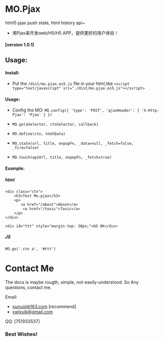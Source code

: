 # MO.Pjax
html5 pjax push state, html history api~

* 用Pjax来开发web/H5/H5 APP，提供更好的用户体验！

#### [version 1.0.1]



## Usage:


#### Install:

- Put the `/dist/mo.pjax.es5.js` file in your html,like `<script type="text/javascript" src="./dist/mo.pjax.es5.js"></script>`


#### Usage:

- Config the MO: ```MO.config({
    'type': 'POST',
    'pjaxHeader': {
        'X-Http-Pjax': 'Pjax'
    }
})```

- `MO.go(aSelector, ctnSelector, callback)`

- `MO.define(ctn, htmlData)`

- `MO.state(url, title, onpopFn, _data=null, _fetch=false, _fire=false)`

- `MO.touch(apiUrl, title, onpopFn, _fetch=true)`



#### Example:

##### html
```
<div class="ctn">
    <h3>Test Mo.pjax</h3>
    <p>
       <a href="/about">About</a>
        <a href="/toxic">Toxic</a> 
    </p>
</div>

<div id="ttt" style="margin-top: 30px;">GO OK</div>
```

##### JS

`MO.go('.ctn a', '#ttt')`





# Contact Me

The docs is maybe rougth, simple, not-easily-understood. So Any questions, contact me.

Email: 

* xunuoi@163.com [recommend]
* xwlxyjk@gmail.com



QQ: [751933537]


### Best Wishes!
